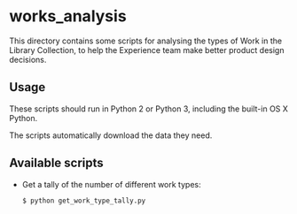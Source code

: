 # works_analysis

This directory contains some scripts for analysing the types of Work in the Library Collection, to help the Experience team make better product design decisions.

## Usage

These scripts should run in Python 2 or Python 3, including the built-in OS X Python.

The scripts automatically download the data they need.

## Available scripts

*   Get a tally of the number of different work types:

    ```console
    $ python get_work_type_tally.py
    ```